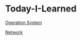 # Today-I-Learned

[Operation System](https://github.com/Growth-Collectors/OS-study)

[Network](https://github.com/Growth-Collectors/Network-study)

